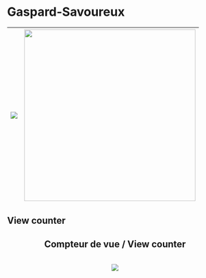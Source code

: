 # Gaspard-Savoureux
<!--<div align="center">
    <img src="https://github-readme-stats.vercel.app/api?username=Gaspard-Savoureux&show_icons=true&theme=tokyonight" /><br>
 </div> -->

 
 <!--
<div align="right">
    <img src="https://github-readme-stats.vercel.app/api/top-langs/?username=Gaspard-Savoureux&theme=tokyonight&hide_progress=true&langs_count=6&size_weight=0.2&count_weight=0.8&hide=javascript,css&exclude_repo=TP2,BruhMusicTM,exam_web2)" /><br>
 </div> -->

|<img src="https://github-readme-stats.vercel.app/api?username=Gaspard-Savoureux&show_icons=true&theme=tokyonight" /><br>| <img src="https://github-readme-stats.vercel.app/api/top-langs/?username=Gaspard-Savoureux&theme=tokyonight&hide_progress=true&langs_count=6&size_weight=0.2&count_weight=0.8&hide=javascript,css&exclude_repo=TP2,BruhMusicTM,exam_web2)" width="400" /> |
| ------------- | ------------- |



## View counter
<div align="center">
    <!-- A ajouter lorsque pertinant -->
    <!-- <img src="https://github-readme-stats.vercel.app/api/top-langs/?username=Gaspard-Savoureux&theme=prussian&custom_title=Languages" height="250" left /><br> -->
    <h2>Compteur de vue / View counter</h2><br>
    <img src="https://profile-counter.glitch.me/Gaspard-Savoureux/count.svg">
</div>
